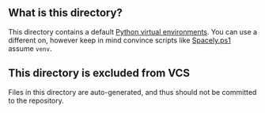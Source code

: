 ## What is this directory?

This directory contains a default [Python virtual environments](https://docs.python.org/3/library/venv.html). You can 
use a different on, however keep in mind convince scripts like [Spacely.ps1](`Spacely.ps1`) assume `venv`.

## This directory is excluded from VCS
Files in this directory are auto-generated, and thus should not be committed to the repository.